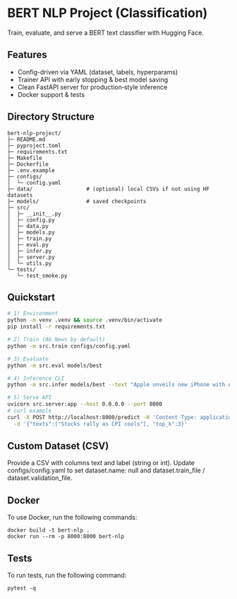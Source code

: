 # BERT NLP Project (Classification)

Train, evaluate, and serve a BERT text classifier with Hugging Face.

## Features
- Config-driven via YAML (dataset, labels, hyperparams)
- Trainer API with early stopping & best model saving
- Clean FastAPI server for production‑style inference
- Docker support & tests

## Directory Structure
```
bert-nlp-project/
├─ README.md
├─ pyproject.toml
├─ requirements.txt
├─ Makefile
├─ Dockerfile
├─ .env.example
├─ configs/
│  └─ config.yaml
├─ data/                 # (optional) local CSVs if not using HF datasets
├─ models/               # saved checkpoints
├─ src/
│  ├─ __init__.py
│  ├─ config.py
│  ├─ data.py
│  ├─ models.py
│  ├─ train.py
│  ├─ eval.py
│  ├─ infer.py
│  ├─ server.py
│  └─ utils.py
└─ tests/
   └─ test_smoke.py
```

## Quickstart
```bash
# 1) Environment
python -m venv .venv && source .venv/bin/activate
pip install -r requirements.txt

# 2) Train (AG News by default)
python -m src.train configs/config.yaml

# 3) Evaluate
python -m src.eval models/best

# 4) Inference CLI
python -m src.infer models/best --text "Apple unveils new iPhone with AI features"

# 5) Serve API
uvicorn src.server:app --host 0.0.0.0 --port 8000
# curl example
curl -X POST http://localhost:8000/predict -H 'Content-Type: application/json' \
  -d '{"texts":["Stocks rally as CPI cools"], "top_k":3}'
```

## Custom Dataset (CSV)
Provide a CSV with columns text and label (string or int). Update configs/config.yaml to set dataset.name: null and dataset.train_file / dataset.validation_file.

## Docker 
To use Docker, run the following commands:
```
docker build -t bert-nlp .
docker run --rm -p 8000:8000 bert-nlp
```

## Tests 
To run tests, run the following command:
```
pytest -q
```



